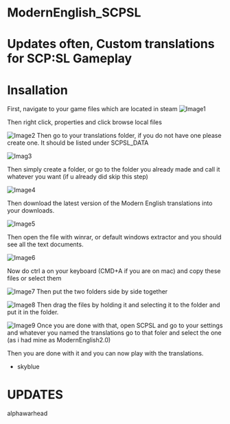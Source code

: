 # ModernEnglish_SCPSL
# Updates often, Custom translations for SCP:SL Gameplay





# Insallation
First, navigate to your game files which are located in steam
![Image1](https://user-images.githubusercontent.com/120991444/208324395-d3e2af50-f85e-422a-9f04-681f7a512587.png)

Then right click, properties and click browse local files


![Image2](https://user-images.githubusercontent.com/120991444/208324440-c8cfa48e-05c1-4def-bbef-9315832342d9.png)
Then go to your translations folder, if you do not have one please create one.
It should be listed under SCPSL_DATA

![Imag3](https://user-images.githubusercontent.com/120991444/208324459-ef049425-a499-4e7b-9cac-d7f8a359652f.png)

Then simply create a folder, or go to the folder you already made and call it whatever you want (if u already did skip this step)


![Image4](https://user-images.githubusercontent.com/120991444/208324479-18b24a68-0b35-4454-a613-8f1a45e79285.png)


Then download the latest version of the Modern English translations into your downloads.

![Image5](https://user-images.githubusercontent.com/120991444/208324502-0c411726-e9ea-47ad-a147-a09127be728b.png)

Then open the file with winrar, or default windows extractor and you should see all the text documents.


![Image6](https://user-images.githubusercontent.com/120991444/208324530-35956d71-1d29-4eff-abe8-5e9527493601.png)

Now do ctrl a on your keyboard (CMD+A if you are on mac) and copy these files or select them


![Image7](https://user-images.githubusercontent.com/120991444/208324562-72aafa33-d4fb-4156-ae98-331a7f418b19.png)
Then put the two folders side by side together



![Image8](https://user-images.githubusercontent.com/120991444/208324582-8b4b3c7f-7fdd-4260-8fd9-1747f7330080.png)
Then drag the files by holding it and selecting it to the folder and put it in the folder.


![Image9](https://user-images.githubusercontent.com/120991444/208324602-288e3383-2466-47e5-ad9e-bbbc52360940.png)
Once you are done with that, open SCPSL and go to your settings and whatever you named the translations go to that foler and select the one (as i had mine as ModernEnglish2.0)

Then you are done with it and you can now play with the translations.
- skyblue




# UPDATES
alphawarhead 




